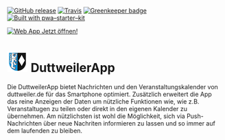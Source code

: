 [![GitHub release](https://img.shields.io/github/release/PalatinCoder/DuttweilerApp.svg?style=flat-square)](https://github.com/PalatinCoder/DuttweilerApp/releases)
[![Travis](https://img.shields.io/travis/PalatinCoder/DuttweilerApp.svg?style=flat-square)](https://travis-ci.org/PalatinCoder/DuttweilerApp)
[![Greenkeeper badge](https://badges.greenkeeper.io/PalatinCoder/DuttweilerApp.svg?style=flat-square)](https://greenkeeper.io/)
[![Built with pwa–starter–kit](https://img.shields.io/badge/built_with-pwa–starter–kit_-blue.svg?style=flat-square)](https://github.com/Polymer/pwa-starter-kit "Built with pwa–starter–kit")

[![Web App Jetzt öffnen!](https://img.shields.io/badge/Web%20App-Jetzt%20%C3%B6ffnen!-green.svg?style=for-the-badge)](https://duttweiler.app) 


# ![images/manifest/icon-48x48.png](images/manifest/icon-48x48.png) DuttweilerApp


Die DuttweilerApp bietet Nachrichten und den Veranstaltungskalender von duttweiler.de für das Smartphone optimiert. Zusätzlich erweitert die App das reine Anzeigen der Daten um nützliche Funktionen wie, wie z.B. Veranstaltugen zu teilen oder direkt in den eigenen Kalender zu übernehmen. Am nützlichsten ist wohl die Möglichkeit, sich via Push-Nachrichten über neue Nachriten informieren zu lassen und so immer auf dem laufenden zu bleiben.
